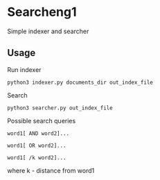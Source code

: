 Searcheng1
==========

Simple indexer and searcher

Usage
----

Run indexer
```
python3 indexer.py documents_dir out_index_file
```

Search
```
python3 searcher.py out_index_file
```

Possible search queries
```
word1[ AND word2]...

word1[ OR word2]...

word1[ /k word2]...
```

where k - distance from word1